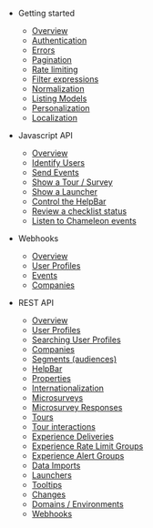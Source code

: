 - Getting started

  - [Overview]()
  - [Authentication](concepts/authentication.md)
  - [Errors](concepts/errors.md)
  - [Pagination](concepts/pagination.md)
  - [Rate limiting](concepts/rate-limiting.md)
  - [Filter expressions](concepts/filters.md)
  - [Normalization](concepts/normalization.md)
  - [Listing Models](concepts/any-model.md)
  - [Personalization](concepts/personalizing.md)
  - [Localization](apis/translation.md)

- Javascript API
  - [Overview](js/overview.md)
  - [Identify Users](js/profiles.md)
  - [Send Events](js/events.md)
  - [Show a Tour / Survey](js/show-tour.md)
  - [Show a Launcher](js/show-launcher.md)
  - [Control the HelpBar](apis/search.md?id=search-js-api)
  - [Review a checklist status](js/launcher-checklist.md)
  - [Listen to Chameleon events](js/listen.md)

- Webhooks
  - [Overview](webhooks/overview.md)
  - [User Profiles](webhooks/profiles.md)
  - [Events](webhooks/events.md)
  - [Companies](webhooks/companies.md)

- REST API
  - [Overview](apis/overview.md)
  - [User Profiles](apis/profiles.md)
  - [Searching User Profiles](apis/profiles-search.md)
  - [Companies](apis/companies.md)
  - [Segments (audiences)](apis/segments.md)
  - [HelpBar](apis/search.md)
  - [Properties](apis/properties.md)
  - [Internationalization](apis/translation.md)
  - [Microsurveys](apis/surveys.md)
  - [Microsurvey Responses](apis/survey-responses.md)
  - [Tours](apis/tours.md)
  - [Tour interactions](apis/tour-interactions.md)
  - [Experience Deliveries](apis/deliveries.md)
  - [Experience Rate Limit Groups](apis/limit-groups.md)
  - [Experience Alert Groups](apis/alert-groups.md)
  - [Data Imports](apis/imports.md)
  - [Launchers](apis/launchers.md)
  - [Tooltips](apis/tooltips.md)
  - [Changes](apis/changes.md)
  - [Domains / Environments](apis/urls.md)
  - [Webhooks](apis/webhooks.md)


